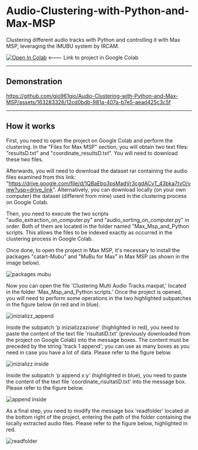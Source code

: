 # Audio-Clustering-with-Python-and-Max-MSP
Clustering different audio tracks with Python and controlling it with Max MSP, leveraging the IMUBU system by IRCAM.

[![Open In Colab](https://colab.research.google.com/assets/colab-badge.svg)](https://colab.research.google.com/github/gio961gio//Audio-Clustering-with-Python-and-Max-MSP/blob/main/Audio_Clustering_with_Python_and_Max_MSP.ipynb) <--- Link to project in Google Colab

---
## Demonstration




https://github.com/gio961gio/Audio-Clustering-with-Python-and-Max-MSP/assets/163283326/12cd0bdb-981a-407a-b7e5-aead425c3c5f

---
## How it works

First, you need to open the project on Google Colab and perform the clustering. In the "Files for Max MSP" section, you will obtain two text files: "resultsD.txt" and "coordinate_resultsD.txt". You will need to download these two files.

Afterwards, you will need to download the dataset rar containing the audio files examined from this link: "https://drive.google.com/file/d/1QBaEbp3psMadVr3cgdACvT_43bka7tvO/view?usp=drive_link".
Alternatively, you can download locally (on your own computer) the dataset (different from mine) used in the clustering process on Google Colab.

Then, you need to execute the two scripts "audio_extraction_on_computer.py" and "audio_sorting_on_computer.py" in order. Both of them are located in the folder named "Max_Msp_and_Python scripts. This allows the files to be indexed exactly as occurred in the clustering process in Google Colab.

Once done, to open the project in Max MSP, it's necessary to install the packages "catart-Mubu" and "MuBu for Max" in Max MSP (as shown in the image below).

![packages mubu](https://github.com/gio961gio/Audio-Clustering-with-Python-and-Max-MSP/assets/163283326/90cee105-bdf8-4064-817c-5a0aa73a57f4)


Now you can open the file 'Clustering Multi Audio Tracks.maxpat,' located in the folder 'Max_Msp_and_Python scripts.' Once the project is opened, you will need to perform some operations in the two highlighted subpatches in the figure below (in red and in blue).

![inizializz_append](https://github.com/gio961gio/Audio-Clustering-with-Python-and-Max-MSP/assets/163283326/3e85807f-417b-4668-a45c-c66144684c12)


Inside the subpatch 'p inizializzazione' (highlighted in red), you need to paste the content of the text file 'risultatiD.txt' (previously downloaded from the project on Google Colab) into the message boxes. The content must be preceded by the string 'track 1 append'; you can use as many boxes as you need in case you have a lot of data. Please refer to the figure below.

![inizializz inside](https://github.com/gio961gio/Audio-Clustering-with-Python-and-Max-MSP/assets/163283326/64a698f0-96da-420b-b4f4-e49a98ad302b)


Inside the subpatch 'p append x:y' (highlighted in blue), you need to paste the content of the text file 'coordinate_risultatiD.txt' into the message box. Please refer to the figure below.

![append inside](https://github.com/gio961gio/Audio-Clustering-with-Python-and-Max-MSP/assets/163283326/ee26ebf9-7eea-4e98-8eb9-b8a2b1571ab3)


As a final step, you need to modify the message box 'readfolder' located at the bottom right of the project, entering the path of the folder containing the locally extracted audio files. Please refer to the figure below, highlighted in red.

![readfolder](https://github.com/gio961gio/Audio-Clustering-with-Python-and-Max-MSP/assets/163283326/b1d16b65-8c30-4f3e-8383-56751ffbc02d)










